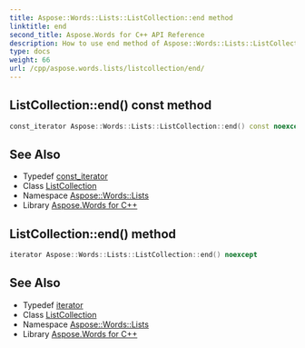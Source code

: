 ```yaml
---
title: Aspose::Words::Lists::ListCollection::end method
linktitle: end
second_title: Aspose.Words for C++ API Reference
description: How to use end method of Aspose::Words::Lists::ListCollection class in C++.
type: docs
weight: 66
url: /cpp/aspose.words.lists/listcollection/end/
---
```

## ListCollection::end() const method




```cpp
const_iterator Aspose::Words::Lists::ListCollection::end() const noexcept
```

## See Also

* Typedef [const_iterator](../const_iterator/)
* Class [ListCollection](../)
* Namespace [Aspose::Words::Lists](../../)
* Library [Aspose.Words for C++](../../../)
## ListCollection::end() method




```cpp
iterator Aspose::Words::Lists::ListCollection::end() noexcept
```

## See Also

* Typedef [iterator](../iterator/)
* Class [ListCollection](../)
* Namespace [Aspose::Words::Lists](../../)
* Library [Aspose.Words for C++](../../../)
